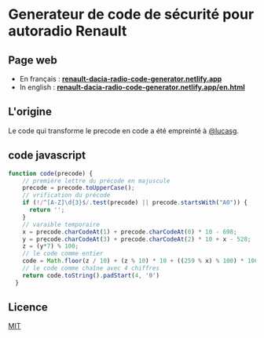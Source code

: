 # Generateur de code de sécurité pour autoradio Renault

## Page web

- En français : **[renault-dacia-radio-code-generator.netlify.app](https://renault-dacia-radio-code-generator.netlify.app/)**
- In english : **[renault-dacia-radio-code-generator.netlify.app/en.html](https://renault-dacia-radio-code-generator.netlify.app/en.html)**

## L'origine

Le code qui transforme le precode en code a été empreinté à [@lucasg](https://lucasg.github.io/2019/08/03/Compute-renault-radio-code/).

## code javascript

```js
function code(precode) {
    // première lettre du précode en majuscule
    precode = precode.toUpperCase();
    // vrification du précode
    if (!/^[A-Z]\d{3}$/.test(precode) || precode.startsWith("A0")) {
      return '';
    }
    // varaible temporaire
    x = precode.charCodeAt(1) + precode.charCodeAt(0) * 10 - 698;
    y = precode.charCodeAt(3) + precode.charCodeAt(2) * 10 + x - 528;
    z = (y*7) % 100;
    // le code comme entier
    code = Math.floor(z / 10) + (z % 10) * 10 + ((259 % x) % 100) * 100;
    // le code comme chaîne avec 4 chiffres
    return code.toString().padStart(4, '0')
  }
```

## Licence

[MIT](LICENSE)
